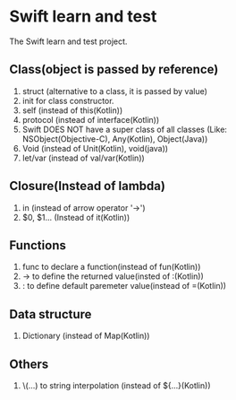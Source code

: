 #  Swift learn and test

The Swift learn and test project.

## Class(object is passed by reference)
1. struct (alternative to a class, it is passed by value)
2. init for class constructor.
3. self (instead of this(Kotlin))
4. protocol (instead of interface(Kotlin))
5. Swift DOES NOT have a super class of all classes (Like: NSObject(Objective-C), Any(Kotlin), Object(Java))
6. Void (instead of Unit(Kotlin), void(java))
7. let/var (instead of val/var(Kotlin))

## Closure(Instead of lambda)
1. in (instead of arrow operator '->')
2. $0, $1... (Instead of it(Kotlin))

## Functions
1. func to declare a function(instead of fun(Kotlin))
2. -> to define the returned value(insted of :(Kotlin))
3. : to define default paremeter value(instead of =(Kotlin))

## Data structure
1. Dictionary (instead of Map(Kotlin))

## Others
1. \\(...) to string interpolation (instead of ${...}(Kotlin))
